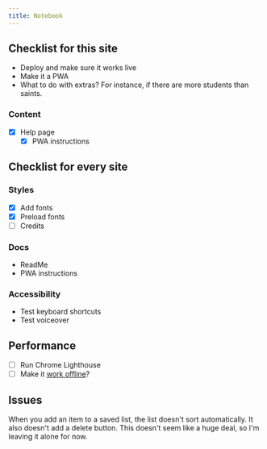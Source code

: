 ```yaml
---
title: Notebook
---
```


## Checklist for this site

- Deploy and make sure it works live
- Make it a PWA
- What to do with extras? For instance, if there are more students than saints.

### Content

- [x] Help page
  - [x] PWA instructions

## Checklist for every site

### Styles

- [x] Add fonts
- [x] Preload fonts
- [ ] Credits

### Docs

- ReadMe
- PWA instructions

### Accessibility

- Test keyboard shortcuts
- Test voiceover

## Performance

- [ ] Run Chrome Lighthouse
- [ ] Make it [work offline](https://developer.mozilla.org/en-US/docs/Web/Progressive_web_apps/Guides/Offline_and_background_operation)?

## Issues

When you add an item to a saved list, the list doesn't sort automatically. It also doesn't add a delete button. This doesn't seem like a huge deal, so I'm leaving it alone for now.

